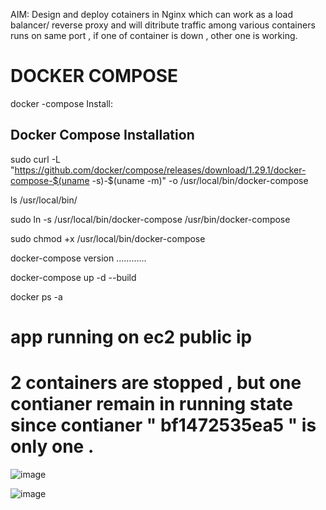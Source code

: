 AIM: Design and deploy cotainers in Nginx  which can work as a load balancer/ reverse proxy and will ditribute traffic among various containers runs on same port , if one of container is down , other one is working. 

# DOCKER COMPOSE 
docker -compose Install: 

Docker Compose Installation
----------------------------------------
sudo curl -L "https://github.com/docker/compose/releases/download/1.29.1/docker-compose-$(uname -s)-$(uname -m)" -o /usr/local/bin/docker-compose

ls /usr/local/bin/

sudo ln -s /usr/local/bin/docker-compose /usr/bin/docker-compose

sudo chmod +x /usr/local/bin/docker-compose

docker-compose version
............

docker-compose up -d --build

docker ps -a


# app running on ec2 public ip 


# 2 containers are stopped ,  but one contianer remain in running state since contianer " bf1472535ea5 " is only one . 

![image](https://github.com/user-attachments/assets/ae1c9367-26bb-4ddf-9f47-f1c7b89cc42d)


![image](https://github.com/user-attachments/assets/76ea1c65-7307-49ec-aa81-303ae7b21494)
